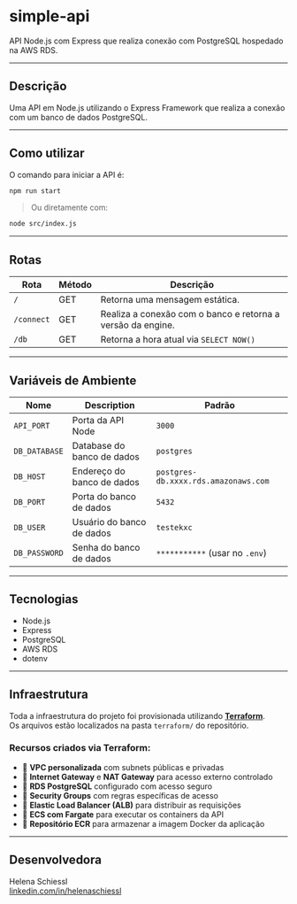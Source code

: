 # simple-api

API Node.js com Express que realiza conexão com PostgreSQL hospedado na AWS RDS.

---

## Descrição

Uma API em Node.js utilizando o Express Framework que realiza a conexão com um banco de dados PostgreSQL.

---

## Como utilizar

O comando para iniciar a API é:

```bash
npm run start
```

> Ou diretamente com:  
```bash
node src/index.js
```

---

## Rotas

| Rota     | Método | Descrição                                                                 |
|----------|--------|---------------------------------------------------------------------------|
| `/`      | GET    | Retorna uma mensagem estática.                                            |
| `/connect` | GET | Realiza a conexão com o banco e retorna a versão da engine.               |
| `/db`    | GET    | Retorna a hora atual via `SELECT NOW()`                                   |

---

## Variáveis de Ambiente

| Nome          | Description                 | Padrão                            |
|---------------|-----------------------------|-----------------------------------|
| `API_PORT`    | Porta da API Node           | `3000`                            |
| `DB_DATABASE` | Database do banco de dados  | `postgres`                        |
| `DB_HOST`     | Endereço do banco de dados  | `postgres-db.xxxx.rds.amazonaws.com` |
| `DB_PORT`     | Porta do banco de dados     | `5432`                            |
| `DB_USER`     | Usuário do banco de dados   | `testekxc`                        |
| `DB_PASSWORD` | Senha do banco de dados     | `***********` (usar no `.env`)    |

---

## Tecnologias

- Node.js
- Express
- PostgreSQL
- AWS RDS
- dotenv

---

## Infraestrutura

Toda a infraestrutura do projeto foi provisionada utilizando **[Terraform](https://www.terraform.io/)**.  
Os arquivos estão localizados na pasta `terraform/` do repositório.

### Recursos criados via Terraform:

- 🔹 **VPC personalizada** com subnets públicas e privadas
- 🔹 **Internet Gateway** e **NAT Gateway** para acesso externo controlado
- 🔹 **RDS PostgreSQL** configurado com acesso seguro
- 🔹 **Security Groups** com regras específicas de acesso
- 🔹 **Elastic Load Balancer (ALB)** para distribuir as requisições
- 🔹 **ECS com Fargate** para executar os containers da API
- 🔹 **Repositório ECR** para armazenar a imagem Docker da aplicação

---

## Desenvolvedora

Helena Schiessl  
[linkedin.com/in/helenaschiessl](https://www.linkedin.com/in/helenaschiessl/)